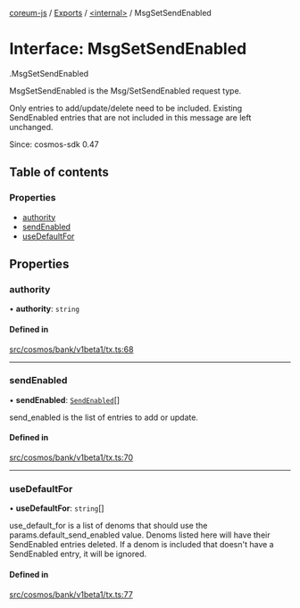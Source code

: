 [coreum-js](../README.md) / [Exports](../modules.md) / [<internal\>](../modules/internal_.md) / MsgSetSendEnabled

# Interface: MsgSetSendEnabled

[<internal>](../modules/internal_.md).MsgSetSendEnabled

MsgSetSendEnabled is the Msg/SetSendEnabled request type.

Only entries to add/update/delete need to be included.
Existing SendEnabled entries that are not included in this
message are left unchanged.

Since: cosmos-sdk 0.47

## Table of contents

### Properties

- [authority](internal_.MsgSetSendEnabled-1.md#authority)
- [sendEnabled](internal_.MsgSetSendEnabled-1.md#sendenabled)
- [useDefaultFor](internal_.MsgSetSendEnabled-1.md#usedefaultfor)

## Properties

### authority

• **authority**: `string`

#### Defined in

[src/cosmos/bank/v1beta1/tx.ts:68](https://github.com/PulsaraIO/coreum-js/blob/37352c6/src/cosmos/bank/v1beta1/tx.ts#L68)

___

### sendEnabled

• **sendEnabled**: [`SendEnabled`](../modules/internal_.md#sendenabled)[]

send_enabled is the list of entries to add or update.

#### Defined in

[src/cosmos/bank/v1beta1/tx.ts:70](https://github.com/PulsaraIO/coreum-js/blob/37352c6/src/cosmos/bank/v1beta1/tx.ts#L70)

___

### useDefaultFor

• **useDefaultFor**: `string`[]

use_default_for is a list of denoms that should use the params.default_send_enabled value.
Denoms listed here will have their SendEnabled entries deleted.
If a denom is included that doesn't have a SendEnabled entry,
it will be ignored.

#### Defined in

[src/cosmos/bank/v1beta1/tx.ts:77](https://github.com/PulsaraIO/coreum-js/blob/37352c6/src/cosmos/bank/v1beta1/tx.ts#L77)
